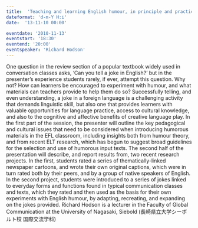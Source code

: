 ```yaml
---
title:  'Teaching and learning English humour, in principle and practice'
dateformat: 'd-m-Y H:i'
date:  '13-11-10 00:00'

eventdate: '2010-11-13'
eventstart: '18:30'
eventend: '20:00'
eventspeaker: 'Richard Hodson'
---
```


One question in the review section of a popular textbook widely used in conversation classes asks, ‘Can you tell a joke in English?’ but in the presenter’s experience students rarely, if ever, attempt this question. Why not? How can learners be encouraged to experiment with humour, and what materials can teachers provide to help them do so? Successfully telling, and even understanding, a joke in a foreign language is a challenging activity that demands linguistic skill, but also one that provides learners with valuable opportunities for language practice, access to cultural knowledge, and also to the cognitive and affective benefits of creative language play.
In the first part of the session, the presenter will outline the key pedagogical and cultural issues that need to be considered when introducing humorous materials in the EFL classroom, including insights both from humour theory, and from recent ELT research, which has begun to suggest broad guidelines for the selection and use of humorous input texts. The second half of the presentation will describe, and report results from, two recent research projects. In the first, students rated a series of thematically-linked newspaper cartoons, and wrote their own original captions, which were in turn rated both by their peers, and by a group of native speakers of English. In the second project, students were introduced to a series of jokes linked to everyday forms and functions found in typical communication classes and texts, which they rated and then used as the basis for their own experiments with English humour, by adapting, recreating, and expanding on the jokes provided.
Richard Hodson is a lecturer in the Faculty of Global Communication at the University of Nagasaki, Siebold (長崎県立大学シーボルト校 国際交流学科)

